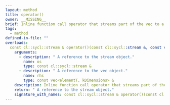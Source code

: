 ```yaml
---
layout: method
title: operator()
owner: __MISSING__
brief: Inline function call operator that streams part of the vec to a stream object. This function call operator does nothing.
tags:
  - method
defined-in-file: ""
overloads:
  const cl::sycl::stream & operator()(const cl::sycl::stream &, const vec<elementT, kDimensions> &):
    arguments:
      - description: " A reference to the stream object."
        name: os
        type: const cl::sycl::stream &
      - description: " A reference to the vec object."
        name: rhs
        type: const vec<elementT, kDimensions> &
    description: Inline function call operator that streams part of the vec to a stream object. This function call operator does nothing.
    return: " A reference to the stream object."
    signature_with_names: const cl::sycl::stream & operator()(const cl::sycl::stream & os, const vec<elementT, kDimensions> & rhs)
---
```

